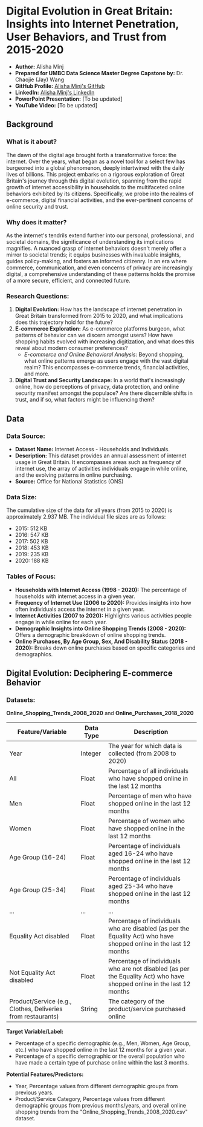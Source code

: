 # Digital Evolution in Great Britain: Insights into Internet Penetration, User Behaviors, and Trust from 2015-2020

- **Author:** Alisha Minj
- **Prepared for UMBC Data Science Master Degree Capstone by:** Dr. Chaojie (Jay) Wang
- **GitHub Profile:** [Alisha Minj's GitHub](#)
- **LinkedIn:** [Alisha Minj's LinkedIn](#)
- **PowerPoint Presentation:** [To be updated]
- **YouTube Video:** [To be updated]

## Background

### What is it about?

The dawn of the digital age brought forth a transformative force: the internet. Over the years, what began as a novel tool for a select few has burgeoned into a global phenomenon, deeply intertwined with the daily lives of billions. This project embarks on a rigorous exploration of Great Britain's journey through this digital evolution, spanning from the rapid growth of internet accessibility in households to the multifaceted online behaviors exhibited by its citizens. Specifically, we probe into the realms of e-commerce, digital financial activities, and the ever-pertinent concerns of online security and trust.

### Why does it matter?

As the internet's tendrils extend further into our personal, professional, and societal domains, the significance of understanding its implications magnifies. A nuanced grasp of internet behaviors doesn't merely offer a mirror to societal trends; it equips businesses with invaluable insights, guides policy-making, and fosters an informed citizenry. In an era where commerce, communication, and even concerns of privacy are increasingly digital, a comprehensive understanding of these patterns holds the promise of a more secure, efficient, and connected future.

### Research Questions:

1. **Digital Evolution:** How has the landscape of internet penetration in Great Britain transformed from 2015 to 2020, and what implications does this trajectory hold for the future?
2. **E-commerce Exploration:** As e-commerce platforms burgeon, what patterns of behavior can we discern amongst users? How have shopping habits evolved with increasing digitization, and what does this reveal about modern consumer preferences? 
    - *E-commerce and Online Behavioral Analysis:* Beyond shopping, what online patterns emerge as users engage with the vast digital realm? This encompasses e-commerce trends, financial activities, and more.
3. **Digital Trust and Security Landscape:** In a world that's increasingly online, how do perceptions of privacy, data protection, and online security manifest amongst the populace? Are there discernible shifts in trust, and if so, what factors might be influencing them?

## Data

### Data Source:

- **Dataset Name:** Internet Access - Households and Individuals.
- **Description:** This dataset provides an annual assessment of internet usage in Great Britain. It encompasses areas such as frequency of internet use, the array of activities individuals engage in while online, and the evolving patterns in online purchasing.
- **Source:** Office for National Statistics (ONS)

### Data Size:

The cumulative size of the data for all years (from 2015 to 2020) is approximately 2.937 MB. The individual file sizes are as follows:

- 2015: 512 KB
- 2016: 547 KB
- 2017: 502 KB
- 2018: 453 KB
- 2019: 235 KB
- 2020: 188 KB

### Tables of Focus:

- **Households with Internet Access (1998 - 2020):** The percentage of households with internet access in a given year.
- **Frequency of Internet Use (2006 to 2020):** Provides insights into how often individuals access the internet in a given year.
- **Internet Activities (2007 to 2020):** Highlights various activities people engage in while online for each year.
- **Demographic Insights into Online Shopping Trends (2008 - 2020):** Offers a demographic breakdown of online shopping trends.
- **Online Purchases, By Age Group, Sex, And Disability Status (2018 - 2020):** Breaks down online purchases based on specific categories and demographics.

## Digital Evolution: Deciphering E-commerce Behavior

### Datasets:

**Online_Shopping_Trends_2008_2020** and **Online_Purchases_2018_2020**

| Feature/Variable | Data Type | Description |
|---|---|---|
| Year | Integer | The year for which data is collected (from 2008 to 2020) |
| All | Float | Percentage of all individuals who have shopped online in the last 12 months |
| Men | Float | Percentage of men who have shopped online in the last 12 months |
| Women | Float | Percentage of women who have shopped online in the last 12 months |
| Age Group (16-24) | Float | Percentage of individuals aged 16-24 who have shopped online in the last 12 months |
| Age Group (25-34) | Float | Percentage of individuals aged 25-34 who have shopped online in the last 12 months |
| ... | ... | ... |
| Equality Act disabled | Float | Percentage of individuals who are disabled (as per the Equality Act) who have shopped online in the last 12 months |
| Not Equality Act disabled | Float | Percentage of individuals who are not disabled (as per the Equality Act) who have shopped online in the last 12 months |
| Product/Service (e.g., Clothes, Deliveries from restaurants) | String | The category of the product/service purchased online |

**Target Variable/Label:** 

- Percentage of a specific demographic (e.g., Men, Women, Age Group, etc.) who have shopped online in the last 12 months for a given year.
- Percentage of a specific demographic or the overall population who have made a certain type of purchase online within the last 3 months.

**Potential Features/Predictors:** 

- Year, Percentage values from different demographic groups from previous years.
- Product/Service Category, Percentage values from different demographic groups from previous months/years, and overall online shopping trends from the "Online_Shopping_Trends_2008_2020.csv" dataset.
